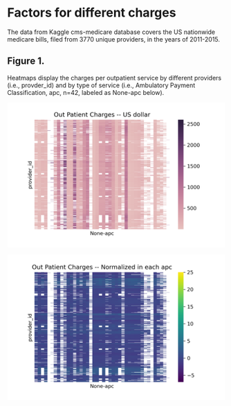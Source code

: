# Factors for different charges
The data from Kaggle cms-medicare database covers the US nationwide medicare bills, filed from 3770 unique providers, in the years of 2011-2015. 

## Figure 1. 
Heatmaps display the charges per outpatient service by different providers (i.e., provder_id) and by type of service (i.e., Ambulatory Payment Classification, apc, n=42, labeled as None-apc below).      

![Figure1](OutPatientCharges.png)     

![Figure2](OutPatientChargesNorm.png)

